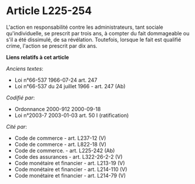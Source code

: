 # Article L225-254

L'action en responsabilité contre les administrateurs, tant sociale qu'individuelle, se prescrit par trois ans, à compter du
fait dommageable ou s'il a été dissimulé, de sa révélation. Toutefois, lorsque le fait est qualifié crime, l'action se
prescrit par dix ans.

**Liens relatifs à cet article**

_Anciens textes_:

  - Loi n°66-537 1966-07-24 art. 247
  - Loi n°66-537 du 24 juillet 1966 - art. 247 (Ab)

_Codifié par_:

  - Ordonnance 2000-912 2000-09-18
  - Loi n°2003-7 2003-01-03 art. 50 I (ratification)

_Cité par_:

  - Code de commerce - art. L237-12 (V)
  - Code de commerce - art. L822-18 (V)
  - Code de commerce. - art. L225-242 (Ab)
  - Code des assurances - art. L322-26-2-2 (V)
  - Code monétaire et financier - art. L213-19 (V)
  - Code monétaire et financier - art. L214-110 (V)
  - Code monétaire et financier - art. L214-79 (V)
